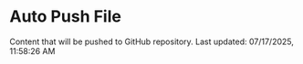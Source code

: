 # Auto Push File

Content that will be pushed to GitHub repository.
Last updated: 07/17/2025, 11:58:26 AM